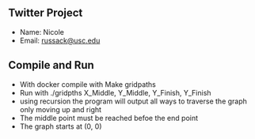 ## Twitter Project
- Name: Nicole
- Email: russack@usc.edu

## Compile and Run
- With docker compile with Make gridpaths
- Run with ./gridpths X_Middle, Y_Middle, Y_Finish, Y_Finish
- using recursion the program will output all ways to traverse the graph only moving up and right
- The middle point must be reached befoe the end point
- The graph starts at (0, 0)
